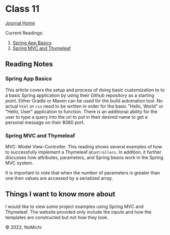 # Class 11

[Journal Home](README.md)

Current Readings:

1. [Spring App Basics](https://spring.io/guides/gs/serving-web-content/)
2. [Spring MVC and Thymeleaf](https://www.thymeleaf.org/doc/articles/springmvcaccessdata.html)

## Reading Notes

### Spring App Basics

This article covers the setup and process of doing basic customization to to a basic Spring application by using their Github repository as a starting point. Either Gradle or Maven can be used for the build automation tool. No actual `html` or `css` need to be written in order for the basic "Hello, World" or "Hello, User" application to function. There is an additional ability for the user to type a query into the url to put in their desired name to get a personal message on their 8080 port.

### Spring MVC and Thymeleaf

MVC: Model View-Controller. This reading shows several examples of how to successfully implement a Thymeleaf `@Controllers`. In addition, it further discusses how attributes, parameters, and Spring beans work in the Spring MVC system.

It is important to note that when the number of parameters is greater than one then values are accessed by a serialized array.

## Things I want to know more about

I would like to view some project examples using Spring MVC and Thymeleaf. The website provided only include the inputs and how the templates are constructed but not how they look.

&copy; 2022, NoMichi

